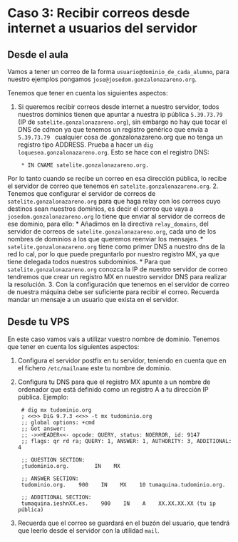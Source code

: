 # Caso 3: Recibir correos desde internet a usuarios del servidor

## Desde el aula

Vamos a tener un correo de la forma `usuario@dominio_de_cada_alumno`, para nuestro ejemplos pongamos `jose@josedom.gonzalonazareno.org`.

Tenemos que tener en cuenta los siguientes aspectos:

1. Si queremos recibir correos desde internet a nuestro servidor, todos nuestros dominios tienen que apuntar a nuestra ip pública `5.39.73.79` (IP de `satelite.gonzalonazareno.org`), sin embargo no hay que tocar el DNS de cdmon ya que tenemos un registro genérico que envía a `5.39.73.79 ` cualquier cosa de .gonzalonazareno.org que no tenga un registro tipo ADDRESS. Prueba a hacer un `dig loquesea.gonzalonazareno.org`. Esto se hace con el registro DNS:

		* IN CNAME satelite.gonzalonazareno.org.

Por lo tanto cuando se recibe un correo en esa dirección pública, lo recibe el servidor de correo que tenemos en `satelite.gonzalonazareno.org`.
2. Tenemos que configurar el servidor de correos de `satelite.gonzalonazareno.org` para que haga relay con los correos cuyo destinos sean nuestros dominios, es decir el correo que vaya a `josedom.gonzalonazareno.org` lo tiene que enviar al servidor de correos de ese dominio, para ello:
    * Añadimos en la directiva `relay_domains`, del servidor de correos de `satelite.gonzalonazareno.org`, cada uno de los nombres de dominios a los que queremos reenviar los mensajes.
	* `satelite.gonzalonazareno.org` tiene como primer DNS a nuestro dns de la red lo cal, por lo que puede preguntarlo por nuestro registro MX, ya que tiene delegada todos nuestros subdominios.
    * Para que `satelite.gonzalonazareno.org` conozca la IP de nuestro servidor de correo tendremos que crear un registro MX en nuestro servidor DNS  para realizar la resolución.
3. Con la configuración que tenemos en el servidor de correo de nuestra máquina debe ser suficiente para recibir el correo. Recuerda mandar un mensaje a un usuario que exista en el servidor.

##  Desde tu VPS

En este caso vamos vais a utilizar vuestro nombre de dominio. Tenemos que tener en cuenta los siguientes aspectos:

1. Configura el servidor postfix en tu servidor, teniendo en cuenta que en el fichero `/etc/mailname` este tu nombre de dominio.
2. Configura tu DNS para que el registro MX apunte a un nombre de ordenador que está definido como un registro A a tu dirección IP pública. Ejemplo:

		# dig mx tudominio.org
		; <<>> DiG 9.7.3 <<>> -t mx tudominio.org
		;; global options: +cmd
		;; Got answer:
		;; ->>HEADER<<- opcode: QUERY, status: NOERROR, id: 9147
		;; flags: qr rd ra; QUERY: 1, ANSWER: 1, AUTHORITY: 3, ADDITIONAL: 4		

		;; QUESTION SECTION:
		;tudominio.org.        IN    MX		

		;; ANSWER SECTION:
		tudominio.org.    900    IN    MX    10 tumaquina.tudominio.org.		

		;; ADDITIONAL SECTION:
		tumaquina.ieshnXX.es.    900    IN    A    XX.XX.XX.XX (tu ip pública)

3. Recuerda que el correo se guardará en el buzón del usuario, que tendrá que leerlo desde el servidor con la utilidad `mail`.
